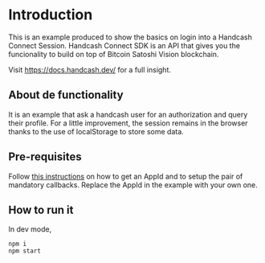 
# Introduction

This is an example produced to show the basics on login into a Handcash Connect Session. Handcash Connect SDK is an API that gives you the funcionality to build on top of Bitcoin Satoshi Vision blockchain.

Visit https://docs.handcash.dev/ for a full insight.


## About de functionality

It is an example that ask a handcash user for an authorization and query their profile. For a little improvement, the session remains in the browser thanks to the use of localStorage to store some data.

## Pre-requisites

Follow [this instructions](https://docs.handcash.dev/authorization/) on how to get an AppId and to setup the pair of mandatory callbacks. Replace the AppId in the example with your own one.

## How to run it


In dev mode, 


```
npm i
npm start
```


